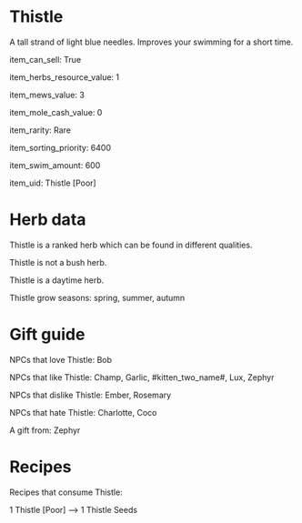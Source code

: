 # Thistle

A tall strand of light blue needles. Improves your swimming for a short time.

item_can_sell: True

item_herbs_resource_value: 1

item_mews_value: 3

item_mole_cash_value: 0

item_rarity: Rare

item_sorting_priority: 6400

item_swim_amount: 600

item_uid: Thistle [Poor]

# Herb data

Thistle is a ranked herb which can be found in different qualities.

Thistle is not a bush herb.

Thistle is a daytime herb.

Thistle grow seasons: spring, summer, autumn

# Gift guide

NPCs that love Thistle: Bob

NPCs that like Thistle: Champ, Garlic, #kitten_two_name#, Lux, Zephyr

NPCs that dislike Thistle: Ember, Rosemary

NPCs that hate Thistle: Charlotte, Coco

A gift from: Zephyr

# Recipes

Recipes that consume Thistle:

1 Thistle [Poor] --> 1 Thistle Seeds